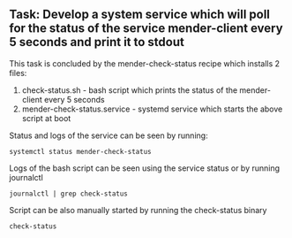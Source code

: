 ## Task: Develop a system service which will poll for the status of the service mender-client every 5 seconds and print it to stdout 

This task is concluded by the mender-check-status recipe which installs 2 files: 
1. check-status.sh - bash script which prints the status of the mender-client every 5 seconds
2. mender-check-status.service - systemd service which starts the above script at boot

Status and logs of the service can be seen by running: 
```
systemctl status mender-check-status
```
Logs of the bash script can be seen using the service status or by running journalctl
```
journalctl | grep check-status
```
Script can be also manually started by running the check-status binary
```
check-status
```

